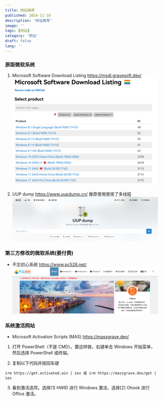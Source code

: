 ```yaml
---
title: 网站推荐
published: 2024-11-10
description: '网站推荐'
image: ''
tags: [网站]
category: '网站'
draft: false 
lang: ''
---
```


### 原版微软系统

1. Microsoft Software Download Listing https://msdl.gravesoft.dev/
![alt text](imges/{5FE72AD5-BF27-437D-922F-F05A03BD2ECD}.png)

2. UUP dump https://www.uupdump.cn/ 推荐使用使用了多线程
![alt text](imges/{329A31CD-1663-4EA5-AAE1-CD69ED7E5C50}.png)

### 第三方修改的微软系统(要付费)

- 不忘初心系统 https://www.pc528.net/
![alt text](imges/{9099017E-6B32-47F9-AC8F-4DFAD5C54232}.png)

### 系统激活网站

- Microsoft Activation Scripts (MAS) https://massgrave.dev/

1. 打开 PowerShell（不是 CMD）。要这样做，右键单击 Windows 开始菜单，然后选择 PowerShell 或终端。

2. 复制以下代码并按回车键

```
irm https://get.activated.win | iex 或 irm https://massgrave.dev/get | iex
```

3. 看到激活选项。选择[1] HWID 进行 Windows 激活。选择[2] Ohook 进行 Office 激活。